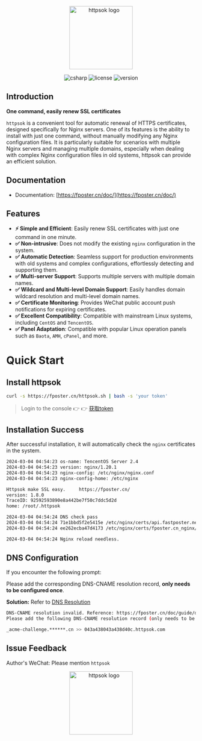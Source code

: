 <p align="center"><a href="https://fposter.cn/doc/" target="_blank"><img width="168" src="https://fposter.cn/dassets/httpsok-logo.png" alt="httpsok logo"></a></p>

<p align="center">
  <img alt="csharp" src="https://img.shields.io/badge/language-shell-brightgreen.svg">
  <img alt="license" src="https://img.shields.io/badge/license-MIT-blue.svg">
  <img alt="version" src="https://img.shields.io/badge/version-1.8.0-brightgreen">
</p>

## Introduction

**One command, easily renew SSL certificates**

`httpsok` is a convenient tool for automatic renewal of HTTPS certificates, designed specifically for Nginx servers. One of its features is the ability to install with just one command, without manually modifying any Nginx configuration files. It is particularly suitable for scenarios with multiple Nginx servers and managing multiple domains, especially when dealing with complex Nginx configuration files in old systems, httpsok can provide an efficient solution.

## Documentation

- Documentation: [https://fposter.cn/doc/](https://fposter.cn/doc/)

## Features

- **⚡️ Simple and Efficient**: Easily renew SSL certificates with just one command in one minute.
- **✅ Non-intrusive**: Does not modify the existing `nginx` configuration in the system.
- **✅ Automatic Detection**: Seamless support for production environments with old systems and complex configurations, effortlessly detecting and supporting them.
- **✅ Multi-server Support**: Supports multiple servers with multiple domain names.
- **✅ Wildcard and Multi-level Domain Support**: Easily handles domain wildcard resolution and multi-level domain names.
- **✅ Certificate Monitoring**: Provides WeChat public account push notifications for expiring certificates.
- **✅ Excellent Compatibility**: Compatible with mainstream Linux systems, including `CentOS` and `TencentOS`.
- **✅ Panel Adaptation**: Compatible with popular Linux operation panels such as `Baota`, `AMH`, `cPanel`, and more.

# Quick Start

## Install httpsok

```bash
curl -s https://fposter.cn/httpsok.sh | bash -s 'your token'
```


> Login to the console 👉 👉 [获取token](https://fposter.cn/console/)

## Installation Success

After successful installation, it will automatically check the `nginx` certificates in the system.

```bash
2024-03-04 04:54:23 os-name: TencentOS Server 2.4
2024-03-04 04:54:23 version: nginx/1.20.1
2024-03-04 04:54:23 nginx-config: /etc/nginx/nginx.conf
2024-03-04 04:54:23 nginx-config-home: /etc/nginx

Httpsok make SSL easy.     https://fposter.cn/ 
version: 1.8.0
TraceID: 92592593890e8a442be7f50c7ddc5d2d
home: /root/.httpsok

2024-03-04 04:54:24 DNS check pass
2024-03-04 04:54:24 71e1bbd5f2e5415e /etc/nginx/certs/api.fastposter.net_nginx/api.fastposter.net_bundle.crt Cert valid
2024-03-04 04:54:24 ee262ecba47d4173 /etc/nginx/certs/fposter.cn_nginx/fposter.cn_bundle.crt Cert valid

2024-03-04 04:54:24 Nginx reload needless.
```

## DNS Configuration

If you encounter the following prompt:

Please add the corresponding DNS-CNAME resolution record, **only needs to be configured once**.

**Solution:** Refer to [DNS Resolution](https://fposter.cn/doc/guide/dns.html)

```bash
DNS-CNAME resolution invalid. Reference: https://fposter.cn/doc/guide/dns.html?code=1361fd24380436d44ea
Please add the following DNS-CNAME resolution record (only needs to be configured once):

_acme-challenge.******.cn >> 043a438043a438d40c.httpsok.com
```

## Issue Feedback

Author's WeChat: Please mention `httpsok`

<p align="center"><img width="168" src="https://fposter.cn/dassets/qrcode.png" alt="httpsok logo"></p>
